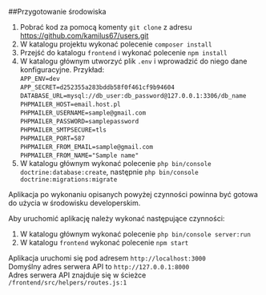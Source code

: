 ##Przygotowanie środowiska
1. Pobrać kod za pomocą komenty `git clone` z adresu https://github.com/kamilus67/users.git<br>
2. W katalogu projektu wykonać polecenie `composer install`<br>
3. Przejść do katalogu `frontend` i wykonać polecenie `npm install`<br>
4. W katalogu głównym utworzyć plik `.env` i wprowadzić do niego dane konfiguracyjne. Przykład:<br>
   `APP_ENV=dev`<br>
   `APP_SECRET=d252355a283bddb58f0f461cf9b94604`<br>
   `DATABASE_URL=mysql://db_user:db_password@127.0.0.1:3306/db_name`<br>
   `PHPMAILER_HOST=email.host.pl`<br>
   `PHPMAILER_USERNAME=sample@gmail.com`<br>
   `PHPMAILER_PASSWORD=samplepassword`<br>
   `PHPMAILER_SMTPSECURE=tls`<br>
   `PHPMAILER_PORT=587`<br>
   `PHPMAILER_FROM_EMAIL=sample@gmail.com`<br>
   `PHPMAILER_FROM_NAME="Sample name"`<br>
5. W katalogu głównym wykonać polecenie `php bin/console doctrine:database:create`, następnie `php bin/console doctrine:migrations:migrate`
<p>Aplikacja po wykonaniu opisanych powyżej czynności powinna być gotowa do użycia w środowisku developerskim.</p>
<p>Aby uruchomić aplikację należy wykonać następujące czynności:</p>

1. W katalogu głównym wykonać polecenie `php bin/console server:run`<br>
2. W katalogu `frontend` wykonać polecenie `npm start`

Aplikacja uruchomi się pod adresem `http://localhost:3000`<br>
Domyślny adres serwera API to `http://127.0.0.1:8000`<br>
Adres serwera API znajduje się w ścieżce `/frontend/src/helpers/routes.js:1`